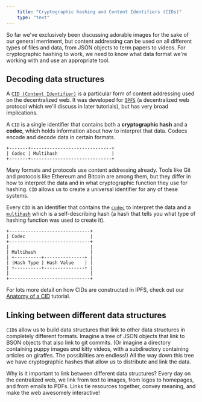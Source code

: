 ```yaml
---
    title: "Cryptographic hashing and Content Identifiers (CIDs)"
    type: "text"
---
```


So far we've exclusively been discussing adorable images for the sake of our general
merriment, but content addressing can be used on all different types of files and data,
from JSON objects to term papers to videos. For cryptographic hashing to work, we need
to know what data format we're working with and use an appropriate tool.

## Decoding data structures

A [`CID (Content Identifier)`](https://docs.ipfs.io/guides/concepts/cid/) is a particular form of content addressing used on the decentralized web. It was developed for
[`IPFS`](https://ipfs.io) (a decentralized web protocol which we'll discuss in later tutorials), but has very broad implications.

A `CID` is a single identifier that contains both a **cryptographic hash** and
a **codec**, which holds information about how to interpret that data. Codecs encode and
decode data in certain formats.

```
+-------+------------------------------+
| Codec | Multihash                    |
+-------+------------------------------+
```

Many formats and protocols use content addressing already. Tools like Git and protocols like Ethereum and Bitcoin are among them, but they differ in how to interpret the data and in what cryptographic function they use for hashing. `CID` allows us to create a universal identifier for any of these systems.

Every `CID` is an identifier that contains the [`codec`](https://github.com/multiformats/multicodec) to interpret the data and a [`multihash`](https://github.com/multiformats/multihash) which is a self-describing hash (a hash that tells you what type of hashing function was used to create it).

```
+------------------------------+
| Codec                        |
+------------------------------+
|                              |
| Multihash                    |
| +----------+---------------+ |
| |Hash Type | Hash Value    | |
| +----------+---------------+ |
|                              |
+------------------------------+
```

For lots more detail on how CIDs are constructed in IPFS, check out our <a href="https://proto.school/#/anatomy-of-a-cid">Anatomy of a CID</a> tutorial.

## Linking between different data structures

`CID`s allow us to build data structures that link to other data structures
in completely different formats. Imagine a tree of JSON objects that link
to BSON objects that also link to git commits. (Or imagine a directory containing
puppy images <em>and</em> kitty videos, with a subdirectory containing articles on
giraffes. The possiblities are endless!) All the way down this tree we
have cryptographic hashes that allow us to distribute and link the data.

Why is it important to link between different data structures? Every day on the centralized web,
we link from text to images, from logos to homepages, and from emails to PDFs.
Links tie resources together, convey meaning, and make the web awesomely interactive!
